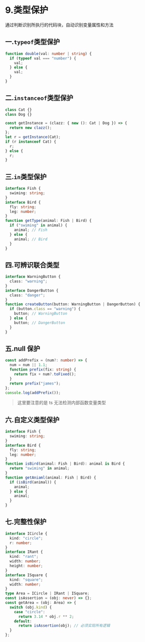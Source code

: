 # 9.类型保护

通过判断识别所执行的代码块，自动识别变量属性和方法

## 一.`typeof`类型保护

```typescript
function double(val: number | string) {
  if (typeof val === "number") {
    val;
  } else {
    val;
  }
}
```

## 二.`instanceof`类型保护

```typescript
class Cat {}
class Dog {}

const getInstance = (clazz: { new (): Cat | Dog }) => {
  return new clazz();
};
let r = getInstance(Cat);
if (r instanceof Cat) {
  r;
} else {
  r;
}
```

## 三.`in`类型保护

```typescript
interface Fish {
  swiming: string;
}
interface Bird {
  fly: string;
  leg: number;
}
function getType(animal: Fish | Bird) {
  if ("swiming" in animal) {
    animal; // Fish
  } else {
    animal; // Bird
  }
}
```

## 四.可辨识联合类型

```typescript
interface WarningButton {
  class: "warning";
}
interface DangerButton {
  class: "danger";
}
function createButton(button: WarningButton | DangerButton) {
  if (button.class == "warning") {
    button; // WarningButton
  } else {
    button; // DangerButton
  }
}
```

## 五.null 保护

```typescript
const addPrefix = (num?: number) => {
  num = num || 1.1;
  function prefix(fix: string) {
    return fix + num?.toFixed();
  }
  return prefix("james");
};
console.log(addPrefix());
```

> 这里要注意的是 ts 无法检测内部函数变量类型

## 六.自定义类型保护

```typescript
interface Fish {
  swiming: string;
}
interface Bird {
  fly: string;
  leg: number;
}
function isBird(animal: Fish | Bird): animal is Bird {
  return "swiming" in animal;
}
function getAniaml(animal: Fish | Bird) {
  if (isBird(animal)) {
    animal;
  } else {
    animal;
  }
}
```

## 七.完整性保护

```typescript
interface ICircle {
  kind: "circle";
  r: number;
}
interface IRant {
  kind: "rant";
  width: number;
  height: number;
}
interface ISquare {
  kind: "square";
  width: number;
}
type Area = ICircle | IRant | ISquare;
const isAssertion = (obj: never) => {};
const getArea = (obj: Area) => {
  switch (obj.kind) {
    case "circle":
      return 3.14 * obj.r ** 2;
    default:
      return isAssertion(obj); // 必须实现所有逻辑
  }
};
```
